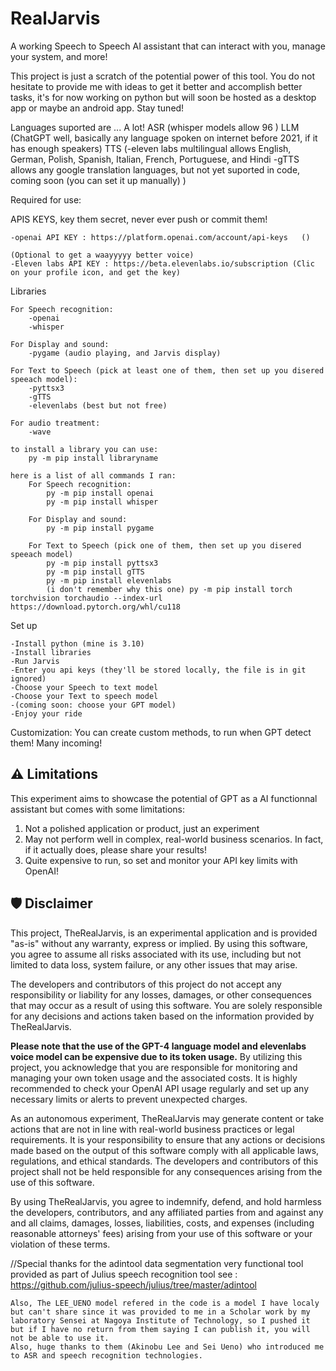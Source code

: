 # RealJarvis
A working Speech to Speech AI assistant that can interact with you, manage your system, and more!

This project is just a scratch of the potential power of this tool.
You do not hesitate to provide me with ideas to get it better and accomplish better tasks, it's for now working on python but will soon be hosted as a desktop app or maybe an android app. Stay tuned!

Languages suported are ... A lot!
    ASR (whisper models allow 96 )
    LLM (ChatGPT well, basically any language spoken on internet before 2021, if it has enough speakers)
    TTS (-eleven labs multilingual allows English, German, Polish, Spanish, Italian, French, Portuguese, and Hindi
        -gTTS allows any google translation languages, but not yet suported in code, coming soon (you can set it up manually)
        )

Required for use:

APIS KEYS, key them secret, never ever push or commit them!

    -openai API KEY : https://platform.openai.com/account/api-keys   ()

    (Optional to get a waayyyyy better voice) 
    -Eleven labs API KEY : https://beta.elevenlabs.io/subscription (Clic on your profile icon, and get the key)

Libraries 

    For Speech recognition:
        -openai
        -whisper

    For Display and sound:
        -pygame (audio playing, and Jarvis display)

    For Text to Speech (pick at least one of them, then set up you disered speeach model):
        -pyttsx3
        -gTTS
        -elevenlabs (best but not free)

    For audio treatment:
        -wave
    
    to install a library you can use: 
        py -m pip install libraryname

    here is a list of all commands I ran:
        For Speech recognition:
            py -m pip install openai
            py -m pip install whisper

        For Display and sound:
            py -m pip install pygame

        For Text to Speech (pick one of them, then set up you disered speeach model)
            py -m pip install pyttsx3
            py -m pip install gTTS
            py -m pip install elevenlabs
            (i don't remember why this one) py -m pip install torch torchvision torchaudio --index-url https://download.pytorch.org/whl/cu118



Set up

    -Install python (mine is 3.10)
    -Install libraries
    -Run Jarvis
    -Enter you api keys (they'll be stored locally, the file is in git ignored)
    -Choose your Speech to text model
    -Choose your Text to speech model
    -(coming soon: choose your GPT model)
    -Enjoy your ride

Customization:
    You can create custom methods, to run when GPT detect them!
    Many incoming!

## ⚠️ Limitations 

This experiment aims to showcase the potential of GPT as a AI functionnal assistant but comes with some limitations:

1. Not a polished application or product, just an experiment
2. May not perform well in complex, real-world business scenarios. In fact, if it actually does, please share your results!
3. Quite expensive to run, so set and monitor your API key limits with OpenAI!

## 🛡 Disclaimer

This project, TheRealJarvis, is an experimental application and is provided "as-is" without any warranty, express or implied. By using this software, you agree to assume all risks associated with its use, including but not limited to data loss, system failure, or any other issues that may arise.

The developers and contributors of this project do not accept any responsibility or liability for any losses, damages, or other consequences that may occur as a result of using this software. You are solely responsible for any decisions and actions taken based on the information provided by TheRealJarvis.

**Please note that the use of the GPT-4 language model and elevenlabs voice model can be expensive due to its token usage.** By utilizing this project, you acknowledge that you are responsible for monitoring and managing your own token usage and the associated costs. It is highly recommended to check your OpenAI API usage regularly and set up any necessary limits or alerts to prevent unexpected charges.

As an autonomous experiment, TheRealJarvis may generate content or take actions that are not in line with real-world business practices or legal requirements. It is your responsibility to ensure that any actions or decisions made based on the output of this software comply with all applicable laws, regulations, and ethical standards. The developers and contributors of this project shall not be held responsible for any consequences arising from the use of this software.

By using TheRealJarvis, you agree to indemnify, defend, and hold harmless the developers, contributors, and any affiliated parties from and against any and all claims, damages, losses, liabilities, costs, and expenses (including reasonable attorneys' fees) arising from your use of this software or your violation of these terms.

//Special thanks for the adintool data segmentation very functional tool provided as part of Julius speech recognition tool
    see : https://github.com/julius-speech/julius/tree/master/adintool

    Also, The LEE_UENO model refered in the code is a model I have localy but can't share since it was provided to me in a Scholar work by my laboratory Sensei at Nagoya Institute of Technology, so I pushed it but if I have no return from them saying I can publish it, you will not be able to use it.
    Also, huge thanks to them (Akinobu Lee and Sei Ueno) who introduced me to ASR and speech recognition technologies.